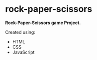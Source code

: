 # rock-paper-scissors
<strong> Rock-Paper-Scissors game Project. </strong> 

Created using:
<ul>
<li>HTML</li>
<li>CSS</li>
<li>JavaScript</li>
</ul>
